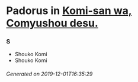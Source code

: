 # Padorus in [Komi-san wa, Comyushou desu.](https://myanimelist.net/manga/99007/Komi-san_wa_Comyushou_desu)

### S
* Shouko Komi
* Shouko Komi

###### Generated on 2019-12-01T16:35:29

